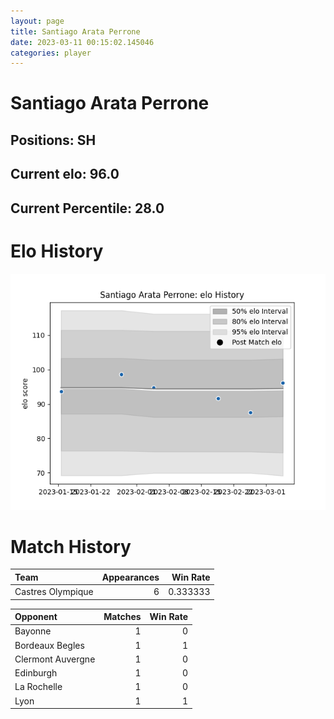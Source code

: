 ```yaml
---  
layout: page  
title: Santiago Arata Perrone  
date: 2023-03-11 00:15:02.145046  
categories: player  
---
```

# Santiago Arata Perrone

## Positions: SH

## Current elo: 96.0

## Current Percentile: 28.0

# Elo History


![elo history](history_SantiagoArataPerrone.png)
# Match History


| Team              |   Appearances |   Win Rate |
|:------------------|--------------:|-----------:|
| Castres Olympique |             6 |   0.333333 |

| Opponent          |   Matches |   Win Rate |
|:------------------|----------:|-----------:|
| Bayonne           |         1 |          0 |
| Bordeaux Begles   |         1 |          1 |
| Clermont Auvergne |         1 |          0 |
| Edinburgh         |         1 |          0 |
| La Rochelle       |         1 |          0 |
| Lyon              |         1 |          1 |